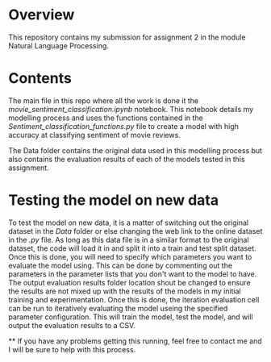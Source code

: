 # Overview

This repository contains my submission for assignment 2 in the module Natural Language Processing.

# Contents

The main file in this repo where all the work is done it the *movie_sentiment_classification.ipynb* notebook.
This notebook details my modelling process and uses the functions contained in the *Sentiment_classification_functions.py* file to create a model with high accuracy at classifying sentiment of movie reviews.

The Data folder contains the original data used in this modelling process but also contains the evaluation results of each of the models tested in this assignment.

# Testing the model on new data

To test the model on new data, it is a matter of switching out the original dataset in the *Data* folder or else changing the web link to the online dataset in the *.py* file.
As long as this data file is in a similar format to the original dataset, the code will load it in and split it into a train and test split dataset.
Once this is done, you will need to specify which parameters you want to evaluate the model using.
This can be done by commenting out the parameters in the parameter lists that you don't want to the model to have.
The output evaluation results folder location shout be changed to ensure the results are not mixed up with the results of the models in my initial training and experimentation.
Once this is done, the iteration evaluation cell can be run to iteratively evaluating the model useing the specified parameter configuration.
This will train the model, test the model, and will output the evaluation results to a CSV.

** If you have any problems getting this running, feel free to contact me and I will be sure to help with this process.